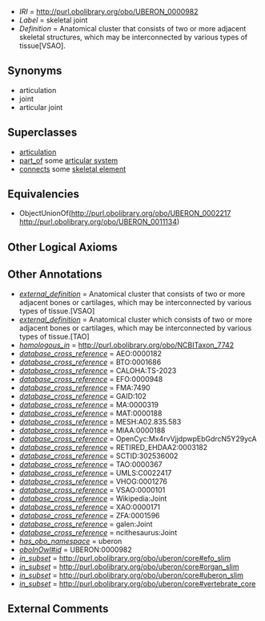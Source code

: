  * *IRI* = http://purl.obolibrary.org/obo/UBERON_0000982
 * *Label* = skeletal joint
 * *Definition* = Anatomical cluster that consists of two or more adjacent skeletal structures, which may be interconnected by various types of tissue[VSAO].

## Synonyms

 * articulation
 * joint
 * articular joint

## Superclasses

 * [articulation](../../UBERON/05/UBERON_0004905.md)
 * [part_of](../../BFO/50/BFO_0000050.md) some [articular system](../../UBERON/70/UBERON_0004770.md)
 * [connects](../../ts/core#connects.md) some [skeletal element](../../UBERON/65/UBERON_0004765.md)

## Equivalencies

 * ObjectUnionOf(<http://purl.obolibrary.org/obo/UBERON_0002217> <http://purl.obolibrary.org/obo/UBERON_0011134>)

## Other Logical Axioms


## Other Annotations

 * *[external_definition](../../UBPROP/01/UBPROP_0000001.md)* = Anatomical cluster that consists of two or more adjacent bones or cartilages, which may be interconnected by various types of tissue.[VSAO]
 * *[external_definition](../../UBPROP/01/UBPROP_0000001.md)* = Anatomical cluster which consists of two or more adjacent bones or cartilages, which may be interconnected by various types of tissue.[TAO]
 * *[homologous_in](../../core#homologous/in/core#homologous_in.md)* = http://purl.obolibrary.org/obo/NCBITaxon_7742
 * *[database_cross_reference](../../ef/oboInOwl#hasDbXref.md)* = AEO:0000182
 * *[database_cross_reference](../../ef/oboInOwl#hasDbXref.md)* = BTO:0001686
 * *[database_cross_reference](../../ef/oboInOwl#hasDbXref.md)* = CALOHA:TS-2023
 * *[database_cross_reference](../../ef/oboInOwl#hasDbXref.md)* = EFO:0000948
 * *[database_cross_reference](../../ef/oboInOwl#hasDbXref.md)* = FMA:7490
 * *[database_cross_reference](../../ef/oboInOwl#hasDbXref.md)* = GAID:102
 * *[database_cross_reference](../../ef/oboInOwl#hasDbXref.md)* = MA:0000319
 * *[database_cross_reference](../../ef/oboInOwl#hasDbXref.md)* = MAT:0000188
 * *[database_cross_reference](../../ef/oboInOwl#hasDbXref.md)* = MESH:A02.835.583
 * *[database_cross_reference](../../ef/oboInOwl#hasDbXref.md)* = MIAA:0000188
 * *[database_cross_reference](../../ef/oboInOwl#hasDbXref.md)* = OpenCyc:Mx4rvVjjdpwpEbGdrcN5Y29ycA
 * *[database_cross_reference](../../ef/oboInOwl#hasDbXref.md)* = RETIRED_EHDAA2:0003182
 * *[database_cross_reference](../../ef/oboInOwl#hasDbXref.md)* = SCTID:302536002
 * *[database_cross_reference](../../ef/oboInOwl#hasDbXref.md)* = TAO:0000367
 * *[database_cross_reference](../../ef/oboInOwl#hasDbXref.md)* = UMLS:C0022417
 * *[database_cross_reference](../../ef/oboInOwl#hasDbXref.md)* = VHOG:0001276
 * *[database_cross_reference](../../ef/oboInOwl#hasDbXref.md)* = VSAO:0000101
 * *[database_cross_reference](../../ef/oboInOwl#hasDbXref.md)* = Wikipedia:Joint
 * *[database_cross_reference](../../ef/oboInOwl#hasDbXref.md)* = XAO:0000171
 * *[database_cross_reference](../../ef/oboInOwl#hasDbXref.md)* = ZFA:0001596
 * *[database_cross_reference](../../ef/oboInOwl#hasDbXref.md)* = galen:Joint
 * *[database_cross_reference](../../ef/oboInOwl#hasDbXref.md)* = ncithesaurus:Joint
 * *[has_obo_namespace](../../ce/oboInOwl#hasOBONamespace.md)* = uberon
 * *[oboInOwl#id](../../id/oboInOwl#id.md)* = UBERON:0000982
 * *[in_subset](../../et/oboInOwl#inSubset.md)* = http://purl.obolibrary.org/obo/uberon/core#efo_slim
 * *[in_subset](../../et/oboInOwl#inSubset.md)* = http://purl.obolibrary.org/obo/uberon/core#organ_slim
 * *[in_subset](../../et/oboInOwl#inSubset.md)* = http://purl.obolibrary.org/obo/uberon/core#uberon_slim
 * *[in_subset](../../et/oboInOwl#inSubset.md)* = http://purl.obolibrary.org/obo/uberon/core#vertebrate_core

## External Comments

